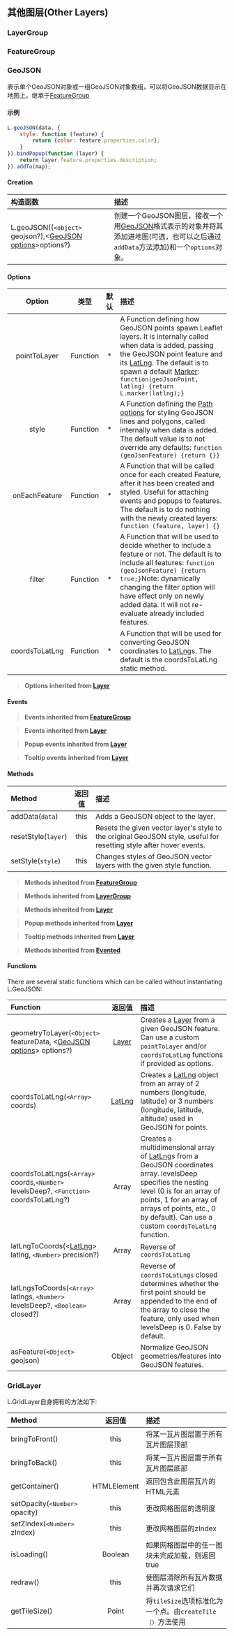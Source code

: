 ## 其他图层(Other Layers)
### <span id="LayerGroup">LayerGroup<span>
### <span id="FeatureGroup">FeatureGroup<span>
### GeoJSON
表示单个GeoJSON对象或一组GeoJSON对象数组，可以将GeoJSON数据显示在地图上。继承于[FeatureGroup](#FeatureGroup)

#### 示例
```javascript
L.geoJSON(data, {
    style: function (feature) {
        return {color: feature.properties.color};
    }
}).bindPopup(function (layer) {
    return layer.feature.properties.description;
}).addTo(map);
```

#### Creation

|     构造函数     |     描述     |
|:----------------|:------------|
|L.geoJSON((`<object>` geojson?),<[GeoJSON options](#GeoJSONoptions)>options?)|创建一个GeoJSON图层，接收一个用[GeoJSON](http://geojson.org/geojson-spec.html)格式表示的对象并将其添加进地图(可选，也可以之后通过`addData`方法添加)和一个`options`对象。|

#### <span id="GeoJSONoptions">Options<span>

|   Option   |   类型   |   默认   |   描述   |
|:----------:|:--------:|:-------:|:--------|
|pointToLayer|Function|  *  |A Function defining how GeoJSON points spawn Leaflet layers. It is internally called when data is added, passing the GeoJSON point feature and its [LatLng](#LatLng). The default is to spawn a default [Marker](#Marker): ```function(geoJsonPoint, latlng) {return L.marker(latlng);}```|
|style|Function|  *  |A Function defining the [Path options](#Pathoptions) for styling GeoJSON lines and polygons, called internally when data is added. The default value is to not override any defaults: ```function (geoJsonFeature) {return {}}```|
|onEachFeature|Function|  *  |A Function that will be called once for each created Feature, after it has been created and styled. Useful for attaching events and popups to features. The default is to do nothing with the newly created layers: ```function (feature, layer) {}```|
|filter|Function|  *  |A Function that will be used to decide whether to include a feature or not. The default is to include all features: ```function (geoJsonFeature) {return true;}```Note: dynamically changing the filter option will have effect only on newly added data. It will not re-evaluate already included features.|
|coordsToLatLng|Function|  *  |A Function that will be used for converting GeoJSON coordinates to [LatLng](#LatLng)s. The default is the coordsToLatLng static method.|

> **Options inherited from [Layer](#Layer)**

#### Events

> **Events inherited from [FeatureGroup](#FeatureGroup)**

> **Events inherited from [Layer](#Layer)**

> **Popup events inherited from [Layer](#Layer)**

> **Tooltip events inherited from [Layer](#Layer)**

#### Methods
|   Method   |   返回值   |   描述   |
|:----------|:---------:|:--------|
|addData(`data`)|this|Adds a GeoJSON object to the layer.|
|resetStyle(`layer`)|this|Resets the given vector layer's style to the original GeoJSON style, useful for resetting style after hover events.|
|setStyle(`style`)|this|Changes styles of GeoJSON vector layers with the given style function.|

> **Methods inherited from [FeatureGroup](#FeatureGroup)**

> **Methods inherited from [LayerGroup](#LayerGroup)**

> **Methods inherited from [Layer](#Layer)**

> **Popup methods inherited from [Layer](#Layer)**

> **Tooltip methods inherited from [Layer](#Layer)**

> **Methods inherited from [Evented](#Evented)**

#### Functions
There are several static functions which can be called without instantiating L.GeoJSON:

|   Function    |   返回值   |   描述   |
|:----------|:-------:|:--------|
|geometryToLayer(`<Object>` featureData, <[GeoJSON options](#GeoJSONoptions)> options?)|[Layer](#Layer)|Creates a [Layer](#Layer) from a given GeoJSON feature. Can use a custom `pointToLayer` and/or `coordsToLatLng` functions if provided as options.|
|coordsToLatLng(`<Array>` coords)|[LatLng](#LatLng)|Creates a [LatLng](#LatLng) object from an array of 2 numbers (longitude, latitude) or 3 numbers (longitude, latitude, altitude) used in GeoJSON for points.|
|coordsToLatLngs(`<Array>` coords,`<Number>` levelsDeep?, `<Function>` coordsToLatLng?)|Array|Creates a multidimensional array of [LatLng](#LatLng)s from a GeoJSON coordinates array. levelsDeep specifies the nesting level (0 is for an array of points, 1 for an array of arrays of points, etc., 0 by default). Can use a custom `coordsToLatLng` function.|
|latLngToCoords(<[LatLng](#LatLng)> latlng, `<Number>` precision?)|Array|Reverse of `coordsToLatLng`|
|latLngsToCoords(`<Array>` latlngs, `<Number>` levelsDeep?, `<Boolean>` closed?)|Array|Reverse of `coordsToLatLngs` closed determines whether the first point should be appended to the end of the array to close the feature, only used when levelsDeep is 0. False by default.|
|asFeature(`<Object>` geojson)|Object|Normalize GeoJSON geometries/features into GeoJSON features.|

### <span id="GridLayer">GridLayer<span>





L.GridLayer自身拥有的方法如下:

|   Method   |   返回值   |   描述   |
|:----------|:---------:|:--------|
|bringToFront()|this|将某一瓦片图层置于所有瓦片图层顶部|
|bringToBack()|this|将某一瓦片图层置于所有瓦片图层底部|
|getContainer()|HTMLElement|返回包含此图层瓦片的HTML元素|
|setOpacity(`<Number>` opacity)|this|更改网格图层的透明度|
|setZIndex(`<Number>` zIndex)	|this|更改网格图层的zIndex|
|isLoading()|Boolean|如果网格图层中的任一图块未完成加载，则返回true|
|redraw()|this|使图层清除所有瓦片数据并再次请求它们|
|getTileSize()|Point|将`tileSize`选项标准化为一个点。由`createTile（）`方法使用|
